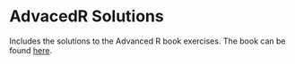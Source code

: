 # AdvacedR Solutions
Includes the solutions to the Advanced R book exercises. The book can be found [here](http://adv-r.had.co.nz/).

